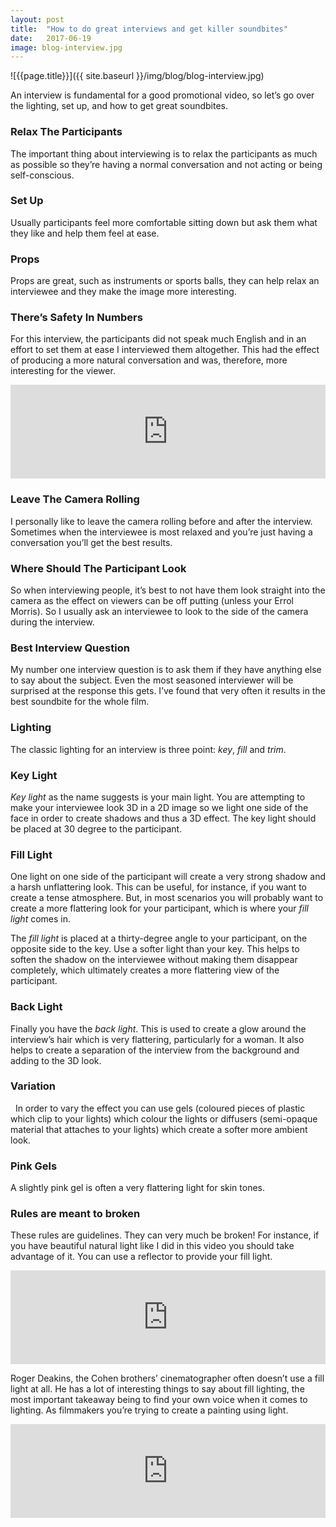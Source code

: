```yaml
---
layout: post
title:  "How to do great interviews and get killer soundbites"
date:   2017-06-19
image: blog-interview.jpg
---
```


![{{page.title}}]({{ site.baseurl }}/img/blog/blog-interview.jpg)

An interview is fundamental for a good promotional video, so let’s go over the lighting, set up, and how to get great soundbites.


### Relax The Participants

The important thing about interviewing is to relax the participants as much as possible so they’re having a normal conversation and not acting or being self-conscious.


### Set Up

Usually participants feel more comfortable sitting down but ask them what they like and help them feel at ease.


### Props

Props are great, such as instruments or sports balls, they can help relax an interviewee and they make the image more interesting.


### There’s Safety In Numbers

For this interview, the participants did not speak much English and in an effort to set them at ease I interviewed them altogether. This had the effect of producing a more natural conversation and was, therefore, more interesting for the viewer.

<div class="video-responsive">
  <iframe width="100%" height="auto"  src="https://www.youtube.com/embed/G0mACpyo7z4?rel=0&amp;showinfo=0;start=67" frameborder="0" allowfullscreen></iframe>
</div>


### Leave The Camera Rolling

I personally like to leave the camera rolling before and after the interview. Sometimes when the interviewee is most relaxed and you’re just having a conversation you’ll get the best results.


### Where Should The Participant Look

So when interviewing people, it’s best to not have them look straight into the camera as the effect on viewers can be off putting (unless your Errol Morris). So I usually ask an interviewee to look to the side of the camera during the interview.


### Best Interview Question

My number one interview question is to ask them if they have anything else to say about the subject. Even the most seasoned interviewer will be surprised at the response this gets. I’ve found that very often it results in the best soundbite for the whole film. 
 

### Lighting

The classic lighting for an interview is three point: <i>key</i>, <i>fill</i> and <i>trim</i>. 


### Key Light

<i>Key light</i> as the name suggests is your main light. You are attempting to make your interviewee look 3D in a 2D image so we light one side of the face in order to create shadows and thus a 3D effect. The key light should be placed at 30 degree to the participant. 


### Fill Light

One light on one side of the participant will create a very strong shadow and a harsh unflattering look. This can be useful, for instance, if you want to create a tense atmosphere. But, in most scenarios you will probably want to create a more flattering look for your participant, which is where your <i>fill light</i> comes in. 

The <i>fill light</i> is placed at a thirty-degree angle to your participant, on the opposite side to the key. Use a softer light than your key. This helps to soften the shadow on the interviewee without making them disappear completely, which ultimately creates a more flattering view of the participant.


### Back Light

Finally you have the <i>back light</i>. This is used to create a glow around the interview’s hair which is very flattering, particularly for a woman. It also helps to create a separation of the interview from the background and adding to the 3D look.


### Variation
 
In order to vary the effect you can use gels (coloured pieces of plastic which clip to your lights) which colour the lights or diffusers (semi-opaque material that attaches to your lights) which create a softer more ambient look.  


### Pink Gels

A slightly pink gel is often a very flattering light for skin tones.

### Rules are meant to broken

These rules are guidelines. They can very much be broken! For instance, if you have beautiful natural light like I did in this video you should take advantage of it. You can use a reflector to provide your fill light. 

<div class="video-responsive">
  <iframe width="100%" height="auto"  src="https://www.youtube.com/embed/PZYfvMHoM7U?rel=0&amp;showinfo=0;start=13" frameborder="0" allowfullscreen></iframe>
</div>

Roger Deakins, the Cohen brothers’ cinematographer often doesn’t use a fill light at all. He has a lot of interesting things to say about fill lighting, the most important takeaway being to find your own voice when it comes to lighting. As filmmakers you’re trying to create a painting using light. 

<div class="video-responsive">
  <iframe width="100%" height="auto"  src="https://player.vimeo.com/video/162287920" frameborder="0" allowfullscreen></iframe>
</div>
 
